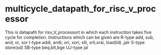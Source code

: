 # multicycle_datapath_for_risc_v_processor

This is datapath for risv_V_processort in which each instruciton takes five cycle for completion.
Instructions which can be given are
R-type  add, sub, and, or, xor
I-type  addi, andi, ori, xori, slli, srli,srai, load(ld) ,jalr
S-type  store(sd)
SB-type beq,blt,bge
UJ-type jal
